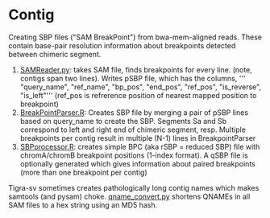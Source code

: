# Contig 

Creating SBP files ("SAM BreakPoint") from bwa-mem-aligned reads.  These contain
base-pair resolution information about breakpoints detected between chimeric segment.

1. [SAMReader.py](SAMReader.py): takes SAM file, finds breakpoints for every line.
        (note, contigs span two lines).  Writes pSBP file, which has the columns,
'''    "query_name", "ref_name", "bp_pos", "end_pos", "ref_pos", "is_reverse", "is_left"'''
    (ref_pos is refrerence position of nearest mapped position to breakpoint)
2. [BreakPointParser.R](BreakPointParser.R): Creates SBP file by merging a pair of pSBP lines based on query_name
    to create the SBP.  Segments Sa and Sb correspond to left and right end of chimeric
    segment, resp. Multiple breakpoints per contig result in multiple (N-1) lines in BreakpointParser
3. [SBPprocessor.R](SBPprocessor.R): creates simple BPC (aka rSBP = reduced SBP) file with chromA/chromB
    breakpoint positions (1-index format).  A qSBP file is optionally
    generated which gives information about paired breakpoints (more than one
    breakpoint per contig)

Tigra-sv sometimes creates pathologically long contig names 
which makes samtools (and pysam) choke.  [qname_convert.py](src/contig/qname_convert.py)
shortens QNAMEs in all SAM files to a hex string using an MD5 hash.

